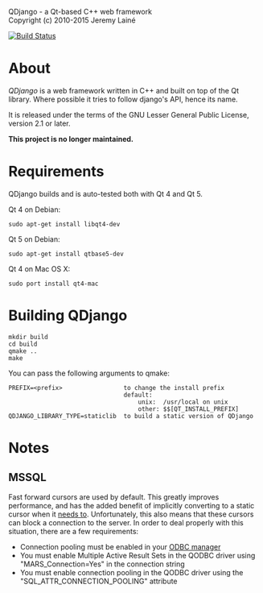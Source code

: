 QDjango - a Qt-based C++ web framework  
Copyright (c) 2010-2015 Jeremy Lainé

[![Build Status](https://travis-ci.org/jlaine/qdjango.png)](https://travis-ci.org/jlaine/qdjango)

About
=====

_QDjango_ is a web framework written in C++ and built on top of the Qt library.
Where possible it tries to follow django's API, hence its name.

It is released under the terms of the GNU Lesser General Public License, version 2.1 or later.

**This project is no longer maintained.**

Requirements
============

QDjango builds and is auto-tested both with Qt 4 and Qt 5.

Qt 4 on Debian:

    sudo apt-get install libqt4-dev

Qt 5 on Debian:

    sudo apt-get install qtbase5-dev

Qt 4 on Mac OS X:

    sudo port install qt4-mac

Building QDjango
================

    mkdir build
    cd build
    qmake ..
    make

You can pass the following arguments to qmake:

    PREFIX=<prefix>                 to change the install prefix
                                    default:
                                        unix:  /usr/local on unix
                                        other: $$[QT_INSTALL_PREFIX]
    QDJANGO_LIBRARY_TYPE=staticlib  to build a static version of QDjango

Notes
======

MSSQL
-----

Fast forward cursors are used by default. This greatly improves performance, and has the added benefit of implicitly converting to a static cursor when it [needs to]( http://technet.microsoft.com/en-us/library/aa172573(v=sql.80).aspx). Unfortunately, this also means that these cursors can block a connection to the server. In order to deal properly with this situation, there are a few requirements:

- Connection pooling must be enabled in your [ODBC manager](http://www.unixodbc.org/doc/conn_pool.html)
- You must enable Multiple Active Result Sets in the QODBC driver using "MARS_Connection=Yes" in the connection string
- You must enable connection pooling in the QODBC driver using the "SQL_ATTR_CONNECTION_POOLING" attribute
